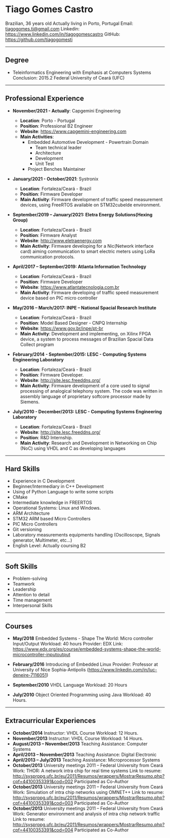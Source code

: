 # **Tiago Gomes Castro**
Brazilian, 36 years old
Actually living in Porto, Portugal 
Email: tiagogomes.ti@gmail.com
Linkedin: https://www.linkedin.com/in/tiagogomescastro
GitHub: https://github.com/tiagogomesti

---
## **Degree**
* Teleinformatics Engineering with Emphasis at Computers Systems
    Conclusion: 2015.2 
    Federal University of Ceará (UFC)
    
---
## **Professional Experience**

* **November/2021 - Actually**: Capgemini Engineering
    * **Location**: Porto - Portugal
    * **Position**: Professional B2 Engineer
    * **Website**: https://www.capgemini-engineering.com
    * **Main Activities**: 
      * Embedded Automotive Development - Powertrain Domain 
        * Team technical leader
        * Architecture
        * Development
        * Unit Test
      * Project Benches Maintainer

* **January/2021 - October/2021**: Systronix
    * **Location**: Fortaleza/Ceará - Brazil
    * **Position**: Firmware Developer
    * **Main Activity**: Firmware development of traffic speed measurement devices, using FreeRTOS available on STM32cubeIde environment. 
    
* **September/2019 – January/2021: Eletra Energy Solutions(Hexing Group)**
    * **Location**: Fortaleza/Ceará - Brazil
    * **Position**: Firmware Analyst
    * **Website**: http://www.eletraenergy.com
    * **Main Activity**: Firmware developing for a Nic(Network interface card) aiming communication to smart electric meters using LoRa communication protocols.    
    
* **April/2017 – September/2019: Atlanta Information Technology**
    * **Location**: Fortaleza/Ceará - Brazil
    * **Position**: Firmware Developer
    * **Website**: https://www.atlantatecnologia.com.br
    * **Main Activity**: Firmware developing of traffic speed measurement device based on PIC micro controller
    
* **May/2016 –  March/2017: INPE – National Spacial Research Institute**
    * **Location**: Fortaleza/Ceará - Brazil
    * **Position**: Model Based Designer - CNPQ Internship 
    * **Website**: https://www.gov.br/inpe/pt-br
    * **Main Activity**: Development and implementing, on Xilinx FPGA device, a system to process messages of Brazilian Spacial Data Collect program
    
* **February/2014 - September/2015: LESC - Computing Systems Engineering Laboratory**
  * **Location**: Fortaleza/Ceará - Brazil
  * **Position**: Firmware Developer.
  * **Website**: http://site.lesc.freeddns.org/
  * **Main Activity**: Firmware development of a core used to signal processing of analogical telephony system. The code was written in assembly language of proprietary softcore processor made by Siemens.
  
* **July/2010 - December/2013: LESC - Computing Systems Engineering Laboratory**
  * **Location**: Fortaleza/Ceará - Brazil
  * **Website**: http://site.lesc.freeddns.org/
  * **Position**: R&D Internship.
  * **Main Activity**: Research and Development in Networking on Chip (NoC) using VHDL and C as developing languages
  
---
## **Hard Skills**
* Experience in C Development
* Beginner/Intermediary in C++ Development
* Using of Python Language to write some scripts
* CMake
* Intermediate knowledge in FREERTOS
* Operational Systems: Linux and Windows.
* ARM Architecture
* STM32 ARM based Micro Controllers
* PIC Micro Controllers
* Git versioning
* Laboratory measurements equipments handling (Oscilloscope, Signals generator, Multimeter, etc...)
* English Level: Actually coursing B2

---
## **Soft Skills**
* Problem-solving
* Teamwork
* Leadership
* Attention to detail
* Time management
* Interpersonal Skills

---
## **Courses**

* **May/2018**
  Embedded Systems - Shape The World: Micro controller Input/Output
  Workload: 40 hours
  Provider: EDX
  Link: https://www.edx.org/es/course/embedded-systems-shape-the-world-microcontroller-inputoutput

* **February/2016**
  Introducing of Embedded Linux
  Provider: Professor at University of Nice Sophia-Antipolis (https://www.linkedin.com/in/luc-deneire-7116051)

* **September/2010**
  VHDL Language
  Workload: 20 Hours

* **July/2010**
  Object Oriented Programming using Java
  Workload: 40 Hours.
  
---
## Extracurricular Experiences

* **October/2014**
  Instructor: VHDL Course
  Workload: 12 Hours.
* **November/2013**
  Instructor: VHDL Course
  Workload: 14 Hours.
* **August/2013 – November/2013**
  Teaching Assistance: Computer Systems
* **April/2013 – November/2013**
  Teaching Assistance: Digital Electronic
* **April/2013 – July/2013**
  Teaching Assistance: Microprocessor Systems 
* **October/2013**
  University meetings 2011 – Federal University from Ceará
  Work: THOR: A network intra chip for real time systems
  Link to resume: http://sysprppg.ufc.br/eu/2011/Resumos/wrappers/MostrarResumo.php?cpf=44100353391&cod=002
  Participated as Co-Author
* **October/2013**
  University meetings 2011 – Federal University from Ceará
  Work: Simulation of intra chip networks using OMNET++
  Link to resume: http://sysprppg.ufc.br/eu/2011/Resumos/wrappers/MostrarResumo.php?cpf=44100353391&cod=003
  Participated as Co-Author
* **October/2013**
  University meetings 2011 – Federal University from Ceará
  Work:  Generator environment and analysis of intra chip network traffic
  Link to resume: http://sysprppg.ufc.br/eu/2011/Resumos/wrappers/MostrarResumo.php?cpf=44100353391&cod=004
  Participated as Co-Author